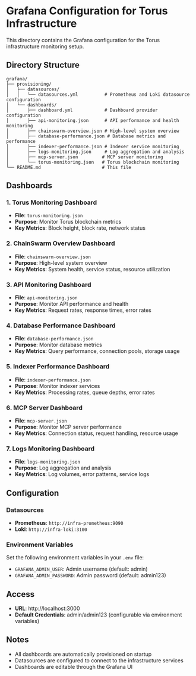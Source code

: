 # Grafana Configuration for Torus Infrastructure

This directory contains the Grafana configuration for the Torus infrastructure monitoring setup.

## Directory Structure

```
grafana/
├── provisioning/
│   ├── datasources/
│   │   └── datasources.yml          # Prometheus and Loki datasource configuration
│   └── dashboards/
│       ├── dashboard.yml            # Dashboard provider configuration
│       ├── api-monitoring.json      # API performance and health monitoring
│       ├── chainswarm-overview.json # High-level system overview
│       ├── database-performance.json # Database metrics and performance
│       ├── indexer-performance.json # Indexer service monitoring
│       ├── logs-monitoring.json     # Log aggregation and analysis
│       ├── mcp-server.json         # MCP server monitoring
│       └── torus-monitoring.json   # Torus blockchain monitoring
└── README.md                       # This file
```

## Dashboards

### 1. Torus Monitoring Dashboard
- **File**: `torus-monitoring.json`
- **Purpose**: Monitor Torus blockchain metrics
- **Key Metrics**: Block height, block rate, network status

### 2. ChainSwarm Overview Dashboard
- **File**: `chainswarm-overview.json`
- **Purpose**: High-level system overview
- **Key Metrics**: System health, service status, resource utilization

### 3. API Monitoring Dashboard
- **File**: `api-monitoring.json`
- **Purpose**: Monitor API performance and health
- **Key Metrics**: Request rates, response times, error rates

### 4. Database Performance Dashboard
- **File**: `database-performance.json`
- **Purpose**: Monitor database metrics
- **Key Metrics**: Query performance, connection pools, storage usage

### 5. Indexer Performance Dashboard
- **File**: `indexer-performance.json`
- **Purpose**: Monitor indexer services
- **Key Metrics**: Processing rates, queue depths, error rates

### 6. MCP Server Dashboard
- **File**: `mcp-server.json`
- **Purpose**: Monitor MCP server performance
- **Key Metrics**: Connection status, request handling, resource usage

### 7. Logs Monitoring Dashboard
- **File**: `logs-monitoring.json`
- **Purpose**: Log aggregation and analysis
- **Key Metrics**: Log volumes, error patterns, service logs

## Configuration

### Datasources
- **Prometheus**: `http://infra-prometheus:9090`
- **Loki**: `http://infra-loki:3100`

### Environment Variables
Set the following environment variables in your `.env` file:
- `GRAFANA_ADMIN_USER`: Admin username (default: admin)
- `GRAFANA_ADMIN_PASSWORD`: Admin password (default: admin123)

## Access
- **URL**: http://localhost:3000
- **Default Credentials**: admin/admin123 (configurable via environment variables)

## Notes
- All dashboards are automatically provisioned on startup
- Datasources are configured to connect to the infrastructure services
- Dashboards are editable through the Grafana UI